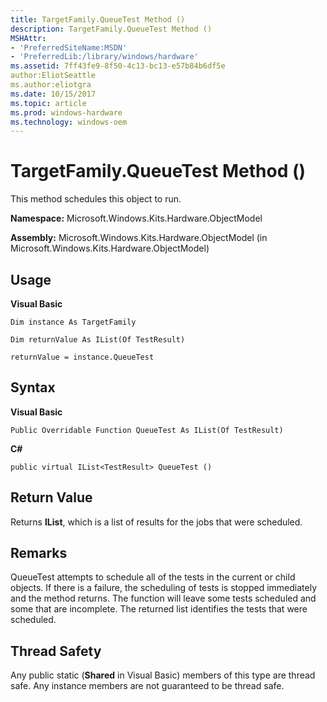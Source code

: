 ```yaml
---
title: TargetFamily.QueueTest Method ()
description: TargetFamily.QueueTest Method ()
MSHAttr:
- 'PreferredSiteName:MSDN'
- 'PreferredLib:/library/windows/hardware'
ms.assetid: 7ff43fe9-8f50-4c13-bc13-e57b84b6df5e
author:EliotSeattle
ms.author:eliotgra
ms.date: 10/15/2017
ms.topic: article
ms.prod: windows-hardware
ms.technology: windows-oem
---
```


# TargetFamily.QueueTest Method ()


This method schedules this object to run.

**Namespace:** Microsoft.Windows.Kits.Hardware.ObjectModel

**Assembly:** Microsoft.Windows.Kits.Hardware.ObjectModel (in Microsoft.Windows.Kits.Hardware.ObjectModel)

## <span id="Usage"></span><span id="usage"></span><span id="USAGE"></span>Usage


**Visual Basic**

`Dim instance As TargetFamily`

`Dim returnValue As IList(Of TestResult)`

`returnValue = instance.QueueTest`

## <span id="Syntax"></span><span id="syntax"></span><span id="SYNTAX"></span>Syntax


**Visual Basic**

`Public Overridable Function QueueTest As IList(Of TestResult)`

**C#**

`public virtual IList<TestResult> QueueTest ()`

## <span id="Return_Value"></span><span id="return_value"></span><span id="RETURN_VALUE"></span>Return Value


Returns **IList**, which is a list of results for the jobs that were scheduled.

## <span id="Remarks"></span><span id="remarks"></span><span id="REMARKS"></span>Remarks


QueueTest attempts to schedule all of the tests in the current or child objects. If there is a failure, the scheduling of tests is stopped immediately and the method returns. The function will leave some tests scheduled and some that are incomplete. The returned list identifies the tests that were scheduled.

## <span id="Thread_Safety"></span><span id="thread_safety"></span><span id="THREAD_SAFETY"></span>Thread Safety


Any public static (**Shared** in Visual Basic) members of this type are thread safe. Any instance members are not guaranteed to be thread safe.

 

 






